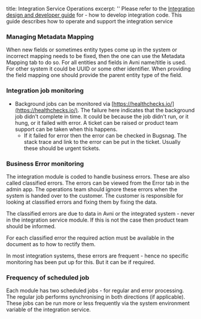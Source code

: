 title: Integration Service Operations
excerpt: ''
Please refer to the [Integration design and developer guide](doc:integration-developer-guide) for - how to develop integration code. This guide describes how to operate and support the integration service

### Managing Metadata Mapping

When new fields or sometimes entity types come up in the system or incorrect mapping needs to be fixed, then the one can use the Metadata Mapping tab to do so. For all entities and fields in Avni name/title is used. For other system it could be UUID or some other identifier. When providing the field mapping one should provide the parent entity type of the field.

### Integration job monitoring

* Background jobs can be monitored via [https://healthchecks.io/](https://healthchecks.io/). The failure here indicates that the background job didn't complete in time. It could be because the job didn't run, or it hung, or it failed with error. A ticket can be raised or product team support can be taken when this happens.
  * If it failed for error then the error can be checked in Bugsnag. The stack trace and link to the error can be put in the ticket. Usually these should be urgent tickets.

### Business Error monitoring

The integration module is coded to handle business errors. These are also called classified errors. The errors can be viewed from the Error tab in the admin app. The operations team should ignore these errors when the system is handed over to the customer. The customer is responsible for looking at classified errors and fixing them by fixing the data.

The classified errors are due to data in Avni or the integrated system - never in the integration service module. If this is not the case then product team should be informed.

For each classified error the required action must be available in the document as to how to rectify them.

In most integration systems, these errors are frequent - hence no specific monitoring has been put up for this. But it can be if required.

### Frequency of scheduled job

Each module has two scheduled jobs - for regular and error processing. The regular job performs synchronising in both directions (if applicable). These jobs can be run more or less frequently via the system environment variable of the integration service.
